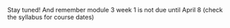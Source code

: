 Stay tuned!  And remember module 3 week 1 is not due until April 8 (check the syllabus for course dates)